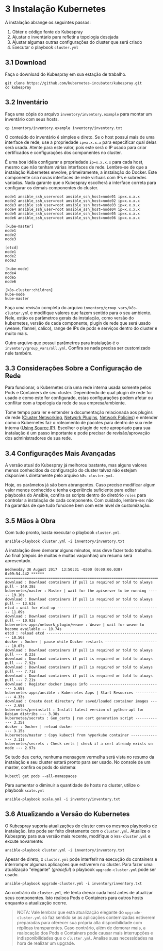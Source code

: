# 3 Instalação Kubernetes

A instalação abrange os seguintes passos:

1. Obter o código fonte do Kubespray
2. Ajustar o inventário para refletir a topologia desejada
3. Ajustar algumas outras configurações do cluster que será criado
4. Executar o playbook `cluster.yml`

## 3.1 Download

Faça o download do Kubespray em sua estação de trabalho.

```
git clone https://github.com/kubernetes-incubator/kubespray.git
cd kubespray
```

## 3.2 Inventário

Faça uma cópia do arquivo `inventory/inventory.example` para montar um inventário com seus hosts.

```
cp inventory/inventory.example inventory/inventory.txt
```

O conteúdo do inventário é simples e direto. Se o host possui mais de uma interface de rede, use a propriedade `ip=x.x.x.x` para especificar qual delas será usada. Atente para este valor, pois este será o IP usado para criar certificados e configurações dos componentes no cluster.

É uma boa idéia configurar a propriedade `ip=x.x.x.x` para cada host, mesmo que não tenham várias interfaces de rede. Lembre-se de que a instalação Kubernetes envolve, primeiramente, a instalação do Docker. Este componente cria novas interfaces de rede virtuais com IPs e subredes variadas. Nada garante que o Kubespray escolherá a interface correta para configurar os demais componentes do cluster.

```
node1 ansible_ssh_user=root ansible_ssh_host=node01 ip=x.x.x.x
node2 ansible_ssh_user=root ansible_ssh_host=node02 ip=x.x.x.x
node3 ansible_ssh_user=root ansible_ssh_host=node03 ip=x.x.x.x
node4 ansible_ssh_user=root ansible_ssh_host=node04 ip=x.x.x.x
node5 ansible_ssh_user=root ansible_ssh_host=node05 ip=x.x.x.x
node6 ansible_ssh_user=root ansible_ssh_host=node06 ip=x.x.x.x

[kube-master]
node1
node2
node3

[etcd]
node1
node2
node3

[kube-node]
node4
node5
node6

[k8s-cluster:children]
kube-node
kube-master
```

Faça uma revisão completa do arquivo `inventory/group_vars/k8s-cluster.yml` e modifique valores que fazem sentido para o seu ambiente. Nele, estão os parâmetros gerais da instalação, como versão do kubernetes, versão de cada componente, plugin de rede que será usado (weave, flannel, calico), range de IPs de pods e serviços dentro do cluster e muito mais.

Outro arquivo que possui parâmetros para instalação é o `inventory/group_vars/all.yml`. Confira se nada precisa ser customizado nele também.

## 3.3 Considerações Sobre a Configuração de Rede

Para funcionar, o Kubernetes cria uma rede interna usada somente pelos Pods e Containers de seu cluster. Dependendo de qual plugin de rede for usado e como este for configurado, estas configurações podem afetar ou conflitar com a topologia da rede de sua empresa/ambiente.

Tome tempo para ler e entender a documentação relacionada aos plugins de rede ([Cluster Networking](https://kubernetes.io/docs/concepts/cluster-administration/networking/), [Network Plugins](https://kubernetes.io/docs/concepts/cluster-administration/network-plugins/), [Network Policies](https://kubernetes.io/docs/concepts/services-networking/network-policies/)) e entender como o Kubernetes faz o roteamento de pacotes para dentro de sua rede interna ([Using Source IP](https://kubernetes.io/docs/tutorials/services/source-ip/)). Escolher o plugin de rede apropriado para sua instalação é um passo importante e pode precisar de revisão/aprovação dos administradores de sua rede.

## 3.4 Configurações Mais Avançadas

A versão atual do Kubespray já melhorou bastante, mas alguns valores menos conhecidos da configuração do cluster talvez não estejam disponíveis diretamente pelo arquivo `k8s-cluster.yml`.

Hoje, os parâmetos já são bem abrangentes. Caso precise modificar algum valor menos conhecido e tenha experiência suficiente para editar playbooks do Ansible, confira os scripts dentro do diretório `roles` para controlar a instalação de cada componente. Com cuidado, lembre-se: não há garantias de que tudo funcione bem com este nível de customização.

## 3.5 Mãos à Obra

Com tudo pronto, basta executar o playbook `cluster.yml`.

```
ansible-playbook cluster.yml -i inventory/inventory.txt
```

A instalação deve demorar alguns minutos, mas deve fazer todo trabalho. Ao final (depois de muitas e muitas vaquinhas) um resumo será apresentado.

```
Wednesday 30 August 2017  13:50:31 -0300 (0:00:00.038)       0:09:54.442 ****** 
=============================================================================== 
download : Download containers if pull is required or told to always pull - 149.38s
kubernetes/master : Master | wait for the apiserver to be running ------ 19.10s
download : Download containers if pull is required or told to always pull -- 13.63s
etcd : wait for etcd up ------------------------------------------------ 11.89s
download : Download containers if pull is required or told to always pull -- 10.92s
kubernetes-apps/network_plugin/weave : Weave | wait for weave to become available -- 10.74s
etcd : reload etcd ----------------------------------------------------- 10.56s
docker : Docker | pause while Docker restarts -------------------------- 10.07s
download : Download containers if pull is required or told to always pull --- 8.23s
download : Download containers if pull is required or told to always pull --- 7.92s
download : Download containers if pull is required or told to always pull --- 7.71s
download : Download containers if pull is required or told to always pull --- 7.21s
download : Register docker images info ---------------------------------- 5.68s
kubernetes-apps/ansible : Kubernetes Apps | Start Resources ------------- 4.33s
download : Create dest directory for saved/loaded container images ------ 3.69s
kubernetes/preinstall : Install latest version of python-apt for Debian distribs --- 3.38s
kubernetes/secrets : Gen_certs | run cert generation script ------------- 3.35s
docker : Docker | reload docker ----------------------------------------- 3.15s
kubernetes/master : Copy kubectl from hyperkube container --------------- 3.11s
kubernetes/secrets : Check certs | check if a cert already exists on node --- 2.97s
```

Se tudo deu certo, nenhuma mensagem vermelha será vista no resumo da instalação e seu cluster estará pronto para ser usado. No console de um master, confira os pods do sistema:

```
kubectl get pods --all-namespaces
```

Para aumentar o diminuir a quantidade de hosts no cluster, utilize o playbook `scale.yml`

```
ansible-playbook scale.yml -i inventory/inventory.txt
```

## 3.6 Atualizando a Versão do Kubernetes

O Kubespray suporta atualizações do cluster com os mesmos playbooks de instalação. Isto pode ser feito diretamente com o `cluster.yml`. Atualize o Kubespray para sua versão mais recente, modifique o `k8s-cluster.yml` e excute novamente:

```
ansible-playbook cluster.yml -i inventory/inventory.txt
```

Apesar de direto, o `cluster.yml` pode interferir na execução do containers e interromper algumas aplicações que estiverem no cluster. Para fazer uma atualização "elegante" (*graceful*) o playbook `upgrade-cluster.yml` pode ser usado.

```
ansible-playbook upgrade-cluster.yml -i inventory/inventory.txt
```

Ao contrário do `cluster.yml`, ele tenta drenar cada host antes de atualizar seus componentes. Isto realoca Pods e Containers para outros hosts enquanto a atualização ocorre.

> NOTA: Vale lembrar que esta atualização elegante do `upgrade-cluster.yml` só faz sentido se as aplicações conternizadas estiverem preparadas para oferecer sua própria alta disponibilidade com réplicas transparentes. Caso contrário, além de demorar mais, a realocação dos Pods e Containers pode causar mais interrupções e indisponibilidades que o `cluster.yml`. Analise suas necessidades na hora de realizar um upgrade.

